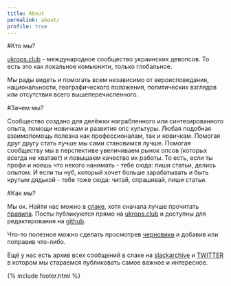```yaml
---
title: About
permalink: about/
profile: true
---
```


#Кто мы?

[ukrops.club](http://ukrops.club) - международное сообщество украинских девопсов. То есть это как локальное комьюнити, только глобальное. 

Мы рады видеть и помогать всем независимо от вероисповедания, национальности, географического положения, политических взглядов или отсутствия всего вышеперечисленного. 

#Зачем мы?

Сообщество создано для делёжки награбленного или синтезированного опыта, помощи новичкам и развития опс культуры. Любая подобная взаимопомощь полезна как профессионалам, так и новичкам. Помогая друг другу стать лучше мы сами становимся лучше. Помогая сообществу мы в перспективе увеличиваем рынок опсов (которых всегда не хватает) и повышаем качество их работы. То есть, если ты профи и ноешь что некого нанимать - тебе сюда: пиши статьи, делись опытом. И если ты нуб, который хочет больше зарабатывать и быть крутым дядькой - тебе тоже сюда: читай, спрашивай, пиши статьи.

#Как мы?

Мы ок. Найти нас можно в [слаке](http://slack.ukrops.club/), хотя сначала лучше прочитать [правила](http://ukrops.club/slack). Посты публикуются прямо на [ukrops.club](http://ukrops.club) и доступны для редактирования на [github](https://github.com/ukrops/web/). 

Что-то полезное можно сделать просмотрев [черновики](https://github.com/ukrops/web/tree/gh-pages/_drafts) и добавив или поправив что-либо. 

Ещё у нас есть архив всех сообщений в слаке на [slackarchive](http://ukrops.slackarchive.io/general/) и [TWITTER](https://twitter.com/ukrops_club) в котором мы стараемся публиковать самое важное и интересное. 


{% include footer.html %}

